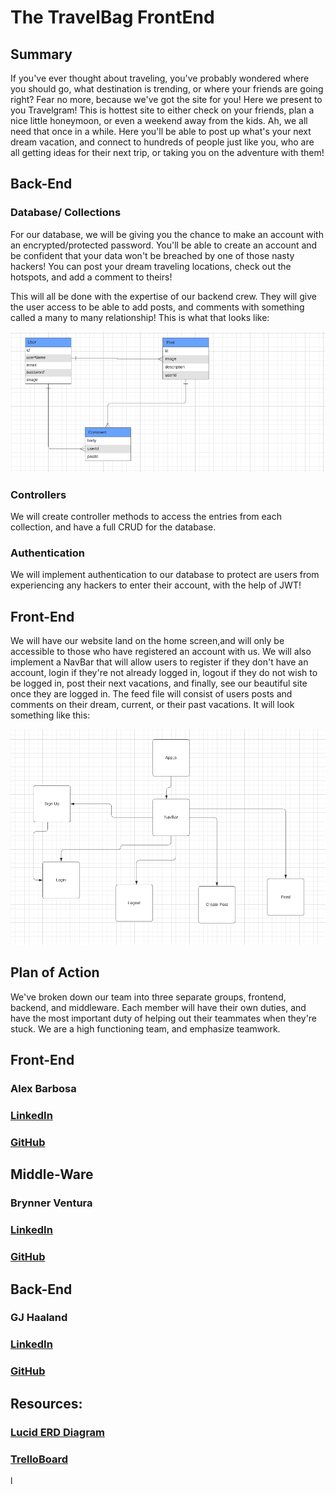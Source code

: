 # The TravelBag FrontEnd

## Summary
If you've ever thought about traveling, you've probably wondered where you should go, what destination is trending, or where your friends are going right? Fear no more, because we've got the site for you! Here we present to you Travelgram! This is hottest site to either check on your friends, plan a nice little honeymoon, or even a weekend away from the kids. Ah, we all need that once in a while. Here you'll be able to post up what's your next dream vacation, and connect to hundreds of people just like you, who are all getting ideas for their next trip, or taking you on the adventure with them! 

## Back-End

### Database/ Collections

For our database, we will be giving you the chance to make an account with an encrypted/protected password. You'll be able to create an account and be confident that your data won't be breached by one of those nasty hackers! You can post your dream traveling locations, check out the hotspots, and add a comment to theirs!

This will all be done with the expertise of our backend crew. They will give the user access to be able to add posts,  and comments with something called a many to many relationship! This is what that looks like:

<img src = "images/backendPicture.png" >

### Controllers

We will create controller methods to access the entries from each collection, and have a full CRUD for the database.

### Authentication

We will implement authentication to our database to protect are users from experiencing any hackers to enter their account, with the help of JWT!

## Front-End

We will have our website land on the home screen,and will only be accessible to those who have registered an account with us. We will also implement a NavBar that will allow users to register if they don't have an account, login if they're not already logged in, logout if they do not wish to be logged in, post their next vacations, and finally, see our beautiful site once they are logged in. The feed file will consist of users posts and comments on their dream, current, or their past vacations. It will look something like this:

<img src = "images/frontendPicture.png" >

## Plan of Action

We've broken down our team into three separate groups, frontend, backend, and middleware. Each member will have their own duties, and have the most important duty of helping out their teammates when they're stuck. We are a high functioning team, and emphasize teamwork.

## Front-End
### Alex Barbosa

### [LinkedIn](https://www.linkedin.com/in/alexbarbosa1/)
### [GitHub](https://github.com/barboa91)

## Middle-Ware
### Brynner Ventura

### [LinkedIn](https://www.linkedin.com/in/brynner-ventura/)
### [GitHub](https://github.com/Brynner03)

## Back-End
### GJ Haaland

### [LinkedIn](https://www.linkedin.com/in/gj-haaland/)
### [GitHub](https://github.com/GG-Haaland)


## Resources:

### [Lucid ERD Diagram](https://lucid.app/lucidchart/a5f575bf-e4c6-4691-9a52-0da71e0476f3/edit?beaconFlowId=C1B346EEF55AC884&invitationId=inv_fcd2cf41-861a-4d1a-8bb2-d379ad521466&page=0_0#)

### [TrelloBoard](https://trello.com/b/4Yb1PFmX/travel-project)

l